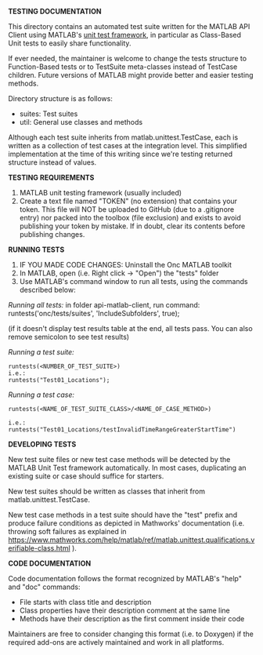 **TESTING DOCUMENTATION**

This directory contains an automated test suite written for the MATLAB API Client using MATLAB's [unit test framework](https://www.mathworks.com/help/matlab/matlab-unit-test-framework.html), in particular as Class-Based Unit tests to easily share functionality.

If ever needed, the maintainer is welcome to change the tests structure to Function-Based tests or to TestSuite meta-classes instead of TestCase children. Future versions of MATLAB might provide better and easier testing methods.

Directory structure is as follows:

* suites:    Test suites
* util:      General use classes and methods

Although each test suite inherits from matlab.unittest.TestCase, each is written as a collection of test cases at the integration level. This simplified implementation at the time of this writing since we're testing returned structure instead of values.


**TESTING REQUIREMENTS**

1. MATLAB unit testing framework (usually included)
2. Create a text file named "TOKEN" (no extension) that contains your token. This file will NOT be uploaded to GitHub (due to a .gitignore entry) nor packed into the toolbox (file exclusion) and exists to avoid publishing your token by mistake. If in doubt, clear its contents before publishing changes.

**RUNNING TESTS**

1. IF YOU MADE CODE CHANGES: Uninstall the Onc MATLAB toolkit
1. In MATLAB, open (i.e. Right click -> "Open") the "tests" folder
2. Use MATLAB's command window to run all tests, using the commands described below:

*Running all tests:*
    in folder api-matlab-client, run command:
    runtests('onc/tests/suites', 'IncludeSubfolders', true);

(if it doesn't display test results table at the end, all tests pass. You can also remove semicolon to see test results)
    
*Running a test suite:*

    runtests(<NUMBER_OF_TEST_SUITE>)
    i.e.:
    runtests("Test01_Locations"); 

*Running a test case:*
    
    runtests(<NAME_OF_TEST_SUITE_CLASS>/<NAME_OF_CASE_METHOD>)

    i.e.:
    runtests("Test01_Locations/testInvalidTimeRangeGreaterStartTime")


**DEVELOPING TESTS**

New test suite files or new test case methods will be detected by the MATLAB Unit Test framework automatically. In most cases, duplicating an existing suite or case should suffice for starters.

New test suites should be written as classes that inherit from matlab.unittest.TestCase.

New test case methods in a test suite should have the "test" prefix and produce failure conditions as depicted in Mathworks' documentation (i.e. throwing soft failures as explained in https://www.mathworks.com/help/matlab/ref/matlab.unittest.qualifications.verifiable-class.html ).


**CODE DOCUMENTATION**

Code documentation follows the format recognized by MATLAB's "help" and "doc" commands:

- File starts with class title and description
- Class properties have their description comment at the same line
- Methods have their description as the first comment inside their code

Maintainers are free to consider changing this format (i.e. to Doxygen) if the required add-ons are actively maintained and work in all platforms.